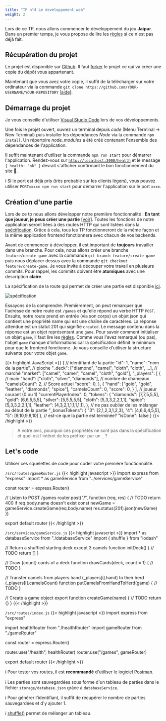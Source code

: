 ```yaml
---
title: "TP n°4 Le developpement web"
weight: 2
---
```


Lors de ce TP, nous allons commencer le développement du jeu **Jaipur**. Dans un premier temps, je vous propose de lire les [règles](/jaipur/travaux_pratiques/#r%C3%A8gles) si ce n'est pas déjà fait.

## Récupération du projet

Le projet est disponible sur [Github](https://github.com/JulienUsson/jaipur-backend-starter). Il faut [forker](https://docs.github.com/en/get-started/quickstart/fork-a-repo#forking-a-repository) le projet ce qui va créer une copie du dépôt vous appartenant.

Maintenant que vous avez votre copie, il suffit de la télécharger sur votre ordinateur via la commande `git clone https://github.com/YOUR-USERNAME/YOUR-REPOSITORY` [[aide]](https://docs.github.com/en/github/creating-cloning-and-archiving-repositories/cloning-a-repository-from-github/cloning-a-repository#cloning-a-repository).

## Démarrage du projet

Je vous conseille d'utiliser [Visual Studio Code](/annexes/vscode/) lors de vos développements.

Une fois le projet ouvert, ouvrez un terminal depuis *code* (Menu Terminal -> New Terminal) puis installer les dépendances *Node* via la commande `npm install`.
Un répertoire *node_modules* a été créé contenant l'ensemble des dépendances de l'application.

Il suffit maintenant d'utiliser la commande `npm run start` pour démarrer l'application. Rendez-vous sur [`http://localhost:3000/health`](http://localhost:3000/health) et le message `{ health: "ok" }` devrait s'afficher confirmant le bon fonctionnement du site 🎉.

ℹ️ Si le port est déjà pris (très probable sur les clients légers), vous pouvez utiliser `PORT=xxxx npm run start` pour démarrer l'application sur le port `xxxx`.


## Création d'une partie

Lors de ce tp nous allons développer notre première fonctionnalité : **En tant que joueur, je peux créer une partie** [[voir]](http://localhost:1313/jaipur/travaux_pratiques/#en-tant-que-joueur-je-peux-cr%C3%A9er-une-partie-tp4). Toutes les fonctions de notre application seront liées à des routes HTTP qui sont listées dans la [spécification](/jaipur/travaux_pratiques/#spécification-de-lapi). Grâce à cela, tous les TP fonctionneront de la même façon et la même application frontend fonctionnera avec chacun de vos backends.


Avant de commencer à développer, il est important de **toujours** travailler dans une branche. Pour cela, nous allons créer une branche `feature/create-game` avec la commande `git branch feature/create-game` puis nous déplacer dessus avec la commande `git checkout feature/create-game`. Je vous invite à découper votre travail en plusieurs commits. Pour rappel, les commits doivent être **atomiques** avec une description **claire**.


La spécification de la route qui permet de créer une partie est disponible [ici](https://jaipur-api.usson.me/#api-Game-createGame). 

![spécification](/dev_web/swagger.png)

Essayons de la comprendre. Premièrement, on peut remarquer que l'adresse de notre route est `/games` et qu'elle répond au verbe HTTP `POST`. Ensuite, notre route prend en entrée (via son corps) un objet json qui contient une propriété name qui est une chaîne de caractères.
 La réponse attendue est un statut 201 qui signifie `created`. Le message contenu dans la réponse est un objet représentant une `game`. Pour savoir comment initialiser un objet `game`, il faut lire les [règles](/jaipur/travaux_pratiques/#r%C3%A8gles). Comme vous l'avez remarqué (ou pas), l'objet `game` manque d'informations car la spécification définit le minimum pour que le frontend fonctionne. Je vous conseille d'utiliser la structure suivante pour votre objet `game`.

{{< highlight JavaScript >}}
{
    // identifiant de la partie
    "id": 1,
    "name": "nom de la partie",
    // pioche
    "_deck": ["diamond", "camel", "cloth", "cloth", ...],
    // marché
    "market": ["camel", "camel", "camel", "cloth", "gold"],
    "_players": [
        {
            // main
            "hand": ["cloth", "silver", "diamonds"],
            // nombre de chameaux
            "camelsCount": 2, 
            // Score actuel
            "score": 0,
        },
        {
            "hand": ["gold", "gold", "leather", "diamonds", "spice"],
            "camelsCount": 0,
            "score": 0,
        }
    ],
    // joueur courant (0 ou 1)
    "currentPlayerIndex": 0,
    "tokens": {
        "diamonds": [7,7,5,5,5],
        "gold": [6,6,5,5,5],
        "silver": [5,5,5,5,5],
        "cloth": [5,3,3,2,2,1,1],
        "spice": [5,3,3,2,2,1,1],
        "leather": [4,3,2,1,1,1,1,1,1],
    },
    // ne pas oublier de les mélanger au début de la partie
    "_bonusTokens": {
        "3": [2,1,2,3,1,2,3],
        "4": [4,6,6,4,5,5],
        "5": [8,10,9,8,10]
    },
    // est-ce que la partie est terminée?
    "isDone": false
}
{{< /highlight >}}

> A votre avis, pourquoi ces propriétés ne sont pas dans la spécification et quel est l'intêret de les préfixer par un `_` ?

## Let's code

Utiliser ces squelettes de code pour coder votre première fonctionnalité.

`/src/routes/gameRouter.js`
{{< highlight javascript >}}
import express from "express"
import * as gameService from "../services/gameService"

const router = express.Router()

// Listen to POST /games
router.post("/", function (req, res) {
  // TODO return 400 if req.body.name doesn't exist
  const newGame = gameService.createGame(req.body.name)
  res.status(201).json(newGame)
})

export default router
{{< /highlight >}}

`/src/services/gameService.js`
{{< highlight javascript >}}
import * as databaseService from "./databaseService"
import { shuffle } from "lodash"

// Return a shuffled starting deck except 3 camels
function initDeck() {
  // TODO
  return []
}

// Draw {count} cards of a deck
function drawCards(deck, count = 1) {
  // TODO
}

// Transfer camels from players hand (_players[i].hand) to their herd (_players[i].camelsCount)
function putCamelsFromHandToHerd(game) {
  // TODO
}

// Create a game object
export function createGame(name) {
  // TODO
  return {}
}
{{< /highlight >}}

`/src/routes/index.js`
{{< highlight javascript >}}
import express from "express"

import healthRouter from "./healthRouter"
import gameRouter from "./gameRouter"

const router = express.Router()

router.use("/health", healthRouter)
router.use("/games", gameRouter)

export default router
{{< /highlight >}}

ℹ️ Pour tester vos routes, il est **recommandé** d'utiliser le logiciel [Postman](https://cours.usson.me/annexes/postman/).

ℹ️ Les parties sont sauvegardées sous forme d'un tableau de parties dans le fichier `storage/database.json` grâce à `databaseService`.

ℹ️ Pour générer l'identifiant, il suffit de récupérer le nombre de parties sauvegardées et d'y ajouter 1.

ℹ️ [shuffle()](https://lodash.com/docs/4.17.15#shuffle) permet de mélanger un tableau.

